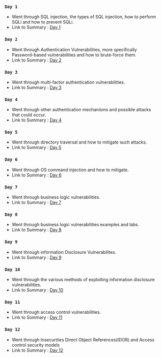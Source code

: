 ### `Day 1`
- Went through SQL injection, the types of SQL injection, how to perform SQLi and how to prevent SQLi.
- Link to Summary : [Day 1](https://github.com/fr334aks/100-days-of-Hacking/tree/main/Fraize/Day%201)

### `Day 2`
- Went through Authentication Vulnerabilities, more specifically Password-based vulnerabilities and how to brute-force them.
- Link to Summary : [Day 2](https://github.com/fr334aks/100-days-of-Hacking/tree/main/Fraize/2.Authentication)

### `Day 3`
- Went through multi-factor authentication vulnerabilities.
- Link to Summary : [Day 3](https://github.com/fr334aks/100-days-of-Hacking/tree/main/Fraize/3.Authentication)

### `Day 4`
- Went through other authentication mechanisms and possible attacks that could occur.
- Link to Summary : [Day 4](https://github.com/fr334aks/100-days-of-Hacking/tree/main/Fraize/4.Authentication)

### `Day 5`
- Went through directory traversal and how to mitigate such attacks.
- Link to Summary : [Day 5](https://github.com/fr334aks/100-days-of-Hacking/tree/main/Fraize/5.Directory%20Traversal)

### `Day 6`
- Went through OS command injection and how to mitigate.
- Link to Summary : [Day 6](https://github.com/fr334aks/100-days-of-Hacking/tree/main/Fraize/6.OS_command_injection)

### `Day 7`
- Went through business logic vulnerabilities.
- Link to Summary : [Day 7](https://github.com/fr334aks/100-days-of-Hacking/tree/main/Fraize/7.Business%20logic%20vulnerabilities)

### `Day 8`
- Went through business logic vulnerabilities examples and labs.
- Link to Summary : [Day 8](https://github.com/fr334aks/100-days-of-Hacking/tree/main/Fraize/8.Business%20Logic%20Vulnerabilities)

### `Day 9`
- Went through information Disclosure Vulnerabilites.
- Link to Summary : [Day 9](https://github.com/fr334aks/100-days-of-Hacking/tree/main/Fraize/9.Information%20Disclosure%20Vulnerabilities)

### `Day 10`
- Went through the various methods of exploiting information disclosure vulnerabilities.
- Link to Summary : [Day 10](https://github.com/fr334aks/100-days-of-Hacking/tree/main/Fraize/10.Finding%20and%20Exploiting%20Information%20Disclosure%20Vulnerabilities)

### `Day 11`
- Went through access control vulnerabilities.
- Link to Summary : [Day 11](https://github.com/fr334aks/100-days-of-Hacking/tree/main/Fraize/11-12.Access_control)

### `Day 12`
- Went through Insecurities Direct Object References(IDOR) and Access control security models
- Link to Summary : [Day 12](https://github.com/fr334aks/100-days-of-Hacking/tree/main/Fraize/11-12.Access_control)
